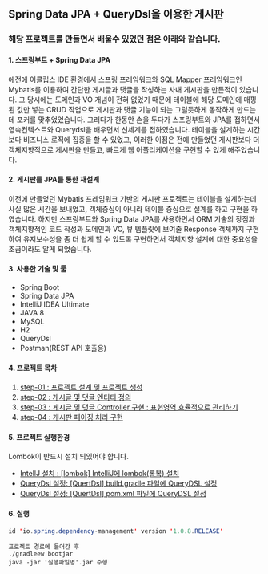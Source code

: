 ## Spring Data JPA + QueryDsl을 이용한 게시판

### 해당 프로젝트를 만들면서 배울수 있었던 점은 아래와 같습니다.

#### 1. 스프링부트 + Spring Data JPA

에전에 이클립스 IDE 환경에서 스프링 프레임워크와 SQL Mapper 프레임워크인 Mybatis를 이용하여 간단한 게시글과 댓글을 작성하는 사내 게시판을 만든적이 있습니다. 
그 당시에는 도메인과 VO 개념이 전혀 없었기 때문에 테이블에 해당 도메인에 매핑된 값만 넣는 CRUD 작업으로 게시판과 댓글 기능이 되는 그럴듯하게 동작하게 만드는데 포커를 맞추었었습니다. 그러다가 한동안 손을 두다가 스프링부트와 JPA를 접하면서 영속컨텍스트와 Querydsl을 배우면서 신세계를 접하였습니다. 테이블을 설계하는 시간보다 비즈니스 로직에 집중을 할 수 있었고, 이러한 이점은 전에 만들었던 게시판보다 더 객체지향적으로 게시판을 만들고, 빠르게 웹 어플리케이션을 구현할 수 있게 해주었습니다.


#### 2. 게시판를 JPA를 통한 재설계
이전에 만들었던 Mybatis 프레임워크 기반의 게시판 프로젝트는 테이블을 설계하는데 사실 많은 시간을 보내었고, 객체중심이 아니라 테이블 중심으로 설계를 하고 구현을 하였습니다. 하지만 스프링부트와 Spring Data JPA를 사용하면서 ORM 기술의 장점과 객체지향적인 코드 작성과 도메인과 VO, 뷰 템플릿에 보여줄 Response 객체까지 구현하여 유지보수성을 좀 더 쉽게 할 수 있도록 구현하면서 객체지향 설계에 대한 중요성을 조금이라도 알게 되었습니다.


#### 3. 사용한 기술 및 툴
- Spring Boot
- Spring Data JPA
- IntelliJ IDEA Ultimate 
- JAVA 8
- MySQL
- H2
- QueryDsl
- Postman(REST API 호출용)

#### 4. 프로젝트 목차

1. [step-01 : 프로젝트 설계 및 프로젝트 생성](https://github.com/sa1341/jpacommunity/blob/master/doc/board-1.md)
2. [step-02 : 게시글 및 댓글 엔티티 정의](https://github.com/sa1341/jpacommunity/blob/master/doc/board-2.md)
3. [step-03 : 게시글 및 댓글 Controller 구현 : 표현영역 효율적으로 관리하기](https://github.com/sa1341/jpacommunity/blob/master/doc/board-3.md)
4. [step-04 : 게시판 페이징 처리 구현](https://github.com/sa1341/jpacommunity/blob/master/doc/board-4.md)
#### 5. 프로젝트 실행환경
Lombok이 반드시 설치 되있어야 합니다.
* [IntellJ 설치 : [lombok] IntelliJ에 lombok(롬복) 설치](https://abettercode.tistory.com/72)
* [QueryDsl 설정: [QuertDsl] build.gradle 파일에 QueryDSL 설정](https://jojoldu.tistory.com/372)
* [QueryDsl 설정: [QuertDsl] pom.xml 파일에 QueryDSL 설정](https://webcoding-start.tistory.com/8?category=812502)

#### 6. 실행

```java
id 'io.spring.dependency-management' version '1.0.8.RELEASE' 
```

```
프로젝트 경로에 들어간 후
./gradleew bootjar
java -jar '실행파일명'.jar 수행
```




